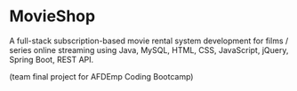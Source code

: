 # MovieShop
 
 A full-stack subscription-based movie rental system development
 for films / series online streaming using Java, MySQL, HTML, CSS, JavaScript,
 jQuery, Spring Boot, REST API.

 (team final project for AFDEmp Coding Bootcamp)
